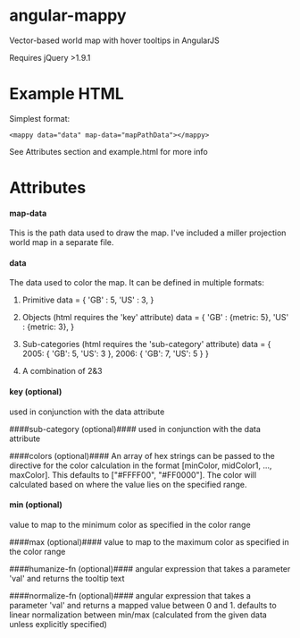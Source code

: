 angular-mappy
=============

Vector-based world map with hover tooltips in AngularJS

Requires jQuery >1.9.1


Example HTML
============

Simplest format:

    <mappy data="data" map-data="mapPathData"></mappy>

See Attributes section and example.html for more info


Attributes
===========

#### map-data ####
This is the path data used to draw the map. I've included a miller projection world map in a separate file.

#### data ####

The data used to color the map. It can be defined in multiple formats:

1. Primitive
        data = {
          'GB' : 5,
          'US' : 3,
        }
2. Objects (html requires the 'key' attribute)
        data = {
          'GB' : {metric: 5},
          'US' : {metric: 3},
        }

3. Sub-categories (html requires the 'sub-category' attribute)
        data = {
          2005: {
            'GB': 5,
            'US': 3
          },
          2006: {
            'GB': 7,
            'US': 5
          }
        }
4. A combination of 2&3

#### key (optional) ####
used in conjunction with the data attribute

####sub-category (optional)####
used in conjunction with the data attribute

####colors (optional)####
An array of hex strings can be passed to the directive for the color calculation in the format
[minColor, midColor1, ..., maxColor]. This defaults to ["#FFFF00", "#FF0000"]. The color will calculated based on
where the value lies on the specified range.

#### min (optional) ####
value to map to the minimum color as specified in the color range

####max (optional)####
value to map to the maximum color as specified in the color range

####humanize-fn (optional)####
angular expression that takes a parameter 'val' and returns the tooltip text

####normalize-fn (optional)####
angular expression that takes a parameter 'val' and returns a mapped value between 0 and 1. defaults to linear normalization between min/max (calculated from the given data unless explicitly specified)
